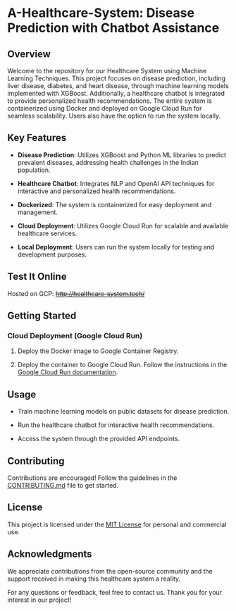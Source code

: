 # A-Healthcare-System: Disease Prediction with Chatbot Assistance

## Overview

Welcome to the repository for our Healthcare System using Machine Learning Techniques. This project focuses on disease prediction, including liver disease, diabetes, and heart disease, through machine learning models implemented with XGBoost. Additionally, a healthcare chatbot is integrated to provide personalized health recommendations. The entire system is containerized using Docker and deployed on Google Cloud Run for seamless scalability. Users also have the option to run the system locally.

## Key Features

- **Disease Prediction**: Utilizes XGBoost and Python ML libraries to predict prevalent diseases, addressing health challenges in the Indian population.

- **Healthcare Chatbot**: Integrates NLP and OpenAI API techniques for interactive and personalized health recommendations.

- **Dockerized**: The system is containerized for easy deployment and management.

- **Cloud Deployment**: Utilizes Google Cloud Run for scalable and available healthcare services.

- **Local Deployment**: Users can run the system locally for testing and development purposes.

## Test It Online
Hosted on GCP: ~~http://healthcare-system.tech/~~

## Getting Started

### Cloud Deployment (Google Cloud Run)

1. Deploy the Docker image to Google Container Registry.

2. Deploy the container to Google Cloud Run. Follow the instructions in the [Google Cloud Run documentation](https://cloud.google.com/run/docs/deploying).

## Usage

- Train machine learning models on public datasets for disease prediction.

- Run the healthcare chatbot for interactive health recommendations.

- Access the system through the provided API endpoints.

## Contributing

Contributions are encouraged! Follow the guidelines in the [CONTRIBUTING.md](CONTRIBUTING.md) file to get started.

## License

This project is licensed under the [MIT License](LICENSE) for personal and commercial use.

## Acknowledgments

We appreciate contributions from the open-source community and the support received in making this healthcare system a reality.

For any questions or feedback, feel free to contact us. Thank you for your interest in our project!
